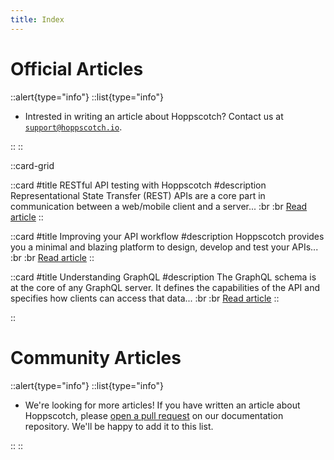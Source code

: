```yaml
---
title: Index
---
```


# Official Articles

::alert{type="info"}
::list{type="info"}

- Intrested in writing an article about Hoppscotch? Contact us at [`support@hoppscotch.io`](mailto:support@hoppscotch.io).

::
::

::card-grid

::card
#title
RESTful API testing with Hoppscotch
#description
Representational State Transfer (REST) APIs are a core part in communication between a web/mobile client and a server...
:br
:br
[Read article](/guides/articles/restful-api-testing-with-hoppscotch)
::

::card
#title
Improving your API workflow
#description
Hoppscotch provides you a minimal and blazing platform to design, develop and test your APIs...
:br
:br
[Read article](/guides/articles/improving-your-api-workflow)
::

::card
#title
Understanding GraphQL
#description
The GraphQL schema is at the core of any GraphQL server. It defines the capabilities of the API and specifies how clients can access that data...
:br
:br
[Read article](/guides/articles/understanding-graphql)
::

::

# Community Articles

::alert{type="info"}
::list{type="info"}

- We're looking for more articles! If you have written an article about Hoppscotch, please [open a pull request](https://github.com/hoppscotch/docs) on our documentation repository. We'll be happy to add it to this list.

::
::

